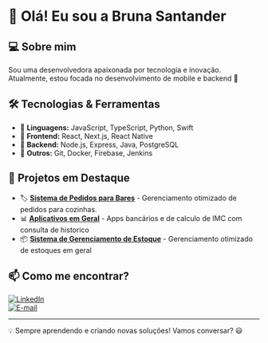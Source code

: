 # 👋 Olá! Eu sou a Bruna Santander

## 💻 Sobre mim
Sou uma desenvolvedora apaixonada por tecnologia e inovação. Atualmente, estou focada no desenvolvimento de mobile e backend 🚀

## 🛠️ Tecnologias & Ferramentas
- 🔹 **Linguagens:** JavaScript, TypeScript, Python, Swift
- 🔹 **Frontend:** React, Next.js, React Native
- 🔹 **Backend:** Node.js, Express, Java, PostgreSQL
- 🔹 **Outros:** Git, Docker, Firebase, Jenkins

## 🚀 Projetos em Destaque
- 🏷️ **[Sistema de Pedidos para Bares](#)** - Gerenciamento otimizado de pedidos para cozinhas.
- 📊 **[Aplicativos em Geral](#)** - Apps bancários e de calculo de IMC com consulta de historico
- 📦 **[Sistema de Gerenciamento de Estoque](#)** - Gerenciamento otimizado de estoques em geral

## 📫 Como me encontrar?
[![LinkedIn](https://img.shields.io/badge/LinkedIn-blue?style=for-the-badge&logo=linkedin)](https://www.linkedin.com/in/bruna-santander-a90997220/)  
[![E-mail](https://img.shields.io/badge/Email-D14836?style=for-the-badge&logo=gmail&logoColor=white)](bruna_santander@outlook.com)  

---
💡 Sempre aprendendo e criando novas soluções! Vamos conversar? 😃
